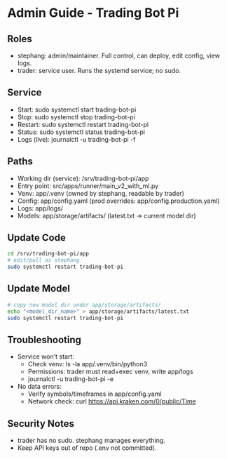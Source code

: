 # Admin Guide - Trading Bot Pi

## Roles
- stephang: admin/maintainer. Full control, can deploy, edit config, view logs.
- trader: service user. Runs the systemd service; no sudo.

## Service
- Start: sudo systemctl start trading-bot-pi
- Stop: sudo systemctl stop trading-bot-pi
- Restart: sudo systemctl restart trading-bot-pi
- Status: sudo systemctl status trading-bot-pi
- Logs (live): journalctl -u trading-bot-pi -f

## Paths
- Working dir (service): /srv/trading-bot-pi/app
- Entry point: src/apps/runner/main_v2_with_ml.py
- Venv: app/.venv (owned by stephang, readable by trader)
- Config: app/config.yaml (prod overrides: app/config.production.yaml)
- Logs: app/logs/
- Models: app/storage/artifacts/ (latest.txt -> current model dir)

## Update Code
```bash
cd /srv/trading-bot-pi/app
# edit/pull as stephang
sudo systemctl restart trading-bot-pi
```

## Update Model
```bash
# copy new model dir under app/storage/artifacts/
echo "<model_dir_name>" > app/storage/artifacts/latest.txt
sudo systemctl restart trading-bot-pi
```

## Troubleshooting
- Service won't start:
  - Check venv: ls -la app/.venv/bin/python3
  - Permissions: trader must read+exec venv, write app/logs
  - journalctl -u trading-bot-pi -e
- No data errors:
  - Verify symbols/timeframes in app/config.yaml
  - Network check: curl https://api.kraken.com/0/public/Time

## Security Notes
- trader has no sudo. stephang manages everything.
- Keep API keys out of repo (.env not committed).
